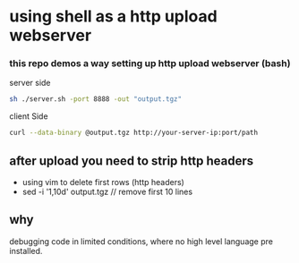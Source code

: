 # using shell as a http upload webserver 

### this repo demos a way setting up http upload webserver (bash)


server side

```sh
sh ./server.sh -port 8888 -out "output.tgz"
```


client Side
```sh
curl --data-binary @output.tgz http://your-server-ip:port/path
```


## after upload you need to strip http headers

- using vim to delete first rows (http headers)
- sed -i '1,10d' output.tgz // remove first 10 lines



## why
debugging code in limited conditions, where no high level language pre installed.